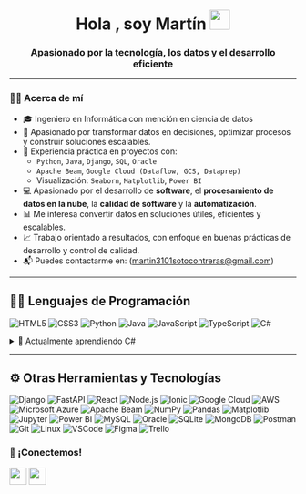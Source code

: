 <h1 align="center"><b>Hola , soy Martín </b><img src="https://media.giphy.com/media/hvRJCLFzcasrR4ia7z/giphy.gif" width="35"></h1>
<h3 align="center">Apasionado por la tecnología, los datos y el desarrollo eficiente</h3>



---

### 👨‍💻 Acerca de mí

- 🎓 Ingeniero en Informática con mención en ciencia de datos
- 🧠 Apasionado por transformar datos en decisiones, optimizar procesos y construir soluciones escalables.
- 💼 Experiencia práctica en proyectos con:
  - `Python`, `Java`, `Django`, `SQL`, `Oracle`
  - `Apache Beam`, `Google Cloud (Dataflow, GCS, Dataprep)`
  - Visualización: `Seaborn`, `Matplotlib`, `Power BI`
- 💻 Apasionado por el desarrollo de **software**, el **procesamiento de datos en la nube**, la **calidad de software** y la **automatización**.
- 📊 Me interesa convertir datos en soluciones útiles, eficientes y escalables.
- 📈 Trabajo orientado a resultados, con enfoque en buenas prácticas de desarrollo y control de calidad.
- 📬 Puedes contactarme en: (martin3101sotocontreras@gmail.com)


---

## 👨‍💻 Lenguajes de Programación

![HTML5](https://img.shields.io/badge/HTML5-E34F26?style=for-the-badge&logo=html5&logoColor=white)
![CSS3](https://img.shields.io/badge/CSS3-1572B6?style=for-the-badge&logo=css3&logoColor=white)
![Python](https://img.shields.io/badge/Python-3776AB?style=for-the-badge&logo=python&logoColor=white)
![Java](https://img.shields.io/badge/Java-ED8B00?style=for-the-badge&logo=openjdk&logoColor=white)
![JavaScript](https://img.shields.io/badge/JavaScript-F7DF1E?style=for-the-badge&logo=javascript&logoColor=black)
![TypeScript](https://img.shields.io/badge/TypeScript-007ACC?style=for-the-badge&logo=typescript&logoColor=white)
![C#](https://img.shields.io/badge/C%23-239120?style=for-the-badge&logo=c-sharp&logoColor=white)

<details>
  <summary>  🚧 Actualmente aprendiendo C# </summary>

  <p align="center">
    <img src="https://media1.tenor.com/m/eFWg68USeZgAAAAd/computer-hacker-fallout.gif" width="300" />
  </p>

</details>




---
## ⚙️ Otras Herramientas y Tecnologías
![Django](https://img.shields.io/badge/Django-092E20?style=for-the-badge&logo=django&logoColor=white)
![FastAPI](https://img.shields.io/badge/FastAPI-009688?style=for-the-badge&logo=fastapi&logoColor=white)
![React](https://img.shields.io/badge/React-20232A?style=for-the-badge&logo=react&logoColor=61DAFB)
![Node.js](https://img.shields.io/badge/Node.js-339933?style=for-the-badge&logo=nodedotjs&logoColor=white)
![Ionic](https://img.shields.io/badge/Ionic-3880FF?style=for-the-badge&logo=ionic&logoColor=white)
![Google Cloud](https://img.shields.io/badge/Google_Cloud-4285F4?style=for-the-badge&logo=googlecloud&logoColor=white)
![AWS](https://img.shields.io/badge/AWS-232F3E?style=for-the-badge&logo=amazonaws&logoColor=white)
![Microsoft Azure](https://img.shields.io/badge/Azure-0078D4?style=for-the-badge&logo=microsoftazure&logoColor=white)
![Apache Beam](https://img.shields.io/badge/Apache%20Beam-F07C00?style=for-the-badge&logo=apache&logoColor=white)
![NumPy](https://img.shields.io/badge/NumPy-013243?style=for-the-badge&logo=numpy&logoColor=white)
![Pandas](https://img.shields.io/badge/Pandas-150458?style=for-the-badge&logo=pandas&logoColor=white)
![Matplotlib](https://img.shields.io/badge/Matplotlib-11557C?style=for-the-badge&logo=matplotlib&logoColor=white)
![Jupyter](https://img.shields.io/badge/Jupyter-F37626?style=for-the-badge&logo=jupyter&logoColor=white)
![Power BI](https://img.shields.io/badge/Power_BI-F2C811?style=for-the-badge&logo=powerbi&logoColor=black)
![MySQL](https://img.shields.io/badge/MySQL-005C84?style=for-the-badge&logo=mysql&logoColor=white)
![Oracle](https://img.shields.io/badge/Oracle-F80000?style=for-the-badge&logo=oracle&logoColor=white)
![SQLite](https://img.shields.io/badge/SQLite-003B57?style=for-the-badge&logo=sqlite&logoColor=white)
![MongoDB](https://img.shields.io/badge/MongoDB-4EA94B?style=for-the-badge&logo=mongodb&logoColor=white)
![Postman](https://img.shields.io/badge/Postman-FF6C37?style=for-the-badge&logo=postman&logoColor=white)
![Git](https://img.shields.io/badge/Git-F05032?style=for-the-badge&logo=git&logoColor=white)
![Linux](https://img.shields.io/badge/Linux-FCC624?style=for-the-badge&logo=linux&logoColor=black)
![VSCode](https://img.shields.io/badge/VS_Code-007ACC?style=for-the-badge&logo=visualstudiocode&logoColor=white)
![Figma](https://img.shields.io/badge/Figma-F24E1E?style=for-the-badge&logo=figma&logoColor=white)
![Trello](https://img.shields.io/badge/Trello-0052CC?style=for-the-badge&logo=trello&logoColor=white)


### 🤝 ¡Conectemos!

<p align="left">
  <a href="https://www.linkedin.com/in/mart%C3%ADn-soto-contreras-31b833224/" target="_blank"><img src="https://cdn.jsdelivr.net/gh/devicons/devicon/icons/linkedin/linkedin-original.svg" height="30" /></a>
  <a href="martin3101sotocontreras@gmail.com"><img src="https://cdn-icons-png.flaticon.com/512/561/561127.png" height="30" /></a>
</p>


